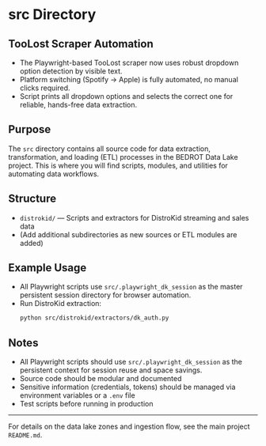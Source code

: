 # src Directory

## TooLost Scraper Automation
- The Playwright-based TooLost scraper now uses robust dropdown option detection by visible text.
- Platform switching (Spotify → Apple) is fully automated, no manual clicks required.
- Script prints all dropdown options and selects the correct one for reliable, hands-free data extraction.

## Purpose
The `src` directory contains all source code for data extraction, transformation, and loading (ETL) processes in the BEDROT Data Lake project. This is where you will find scripts, modules, and utilities for automating data workflows.

## Structure
- `distrokid/` — Scripts and extractors for DistroKid streaming and sales data
- (Add additional subdirectories as new sources or ETL modules are added)

## Example Usage
- All Playwright scripts use `src/.playwright_dk_session` as the master persistent session directory for browser automation.
- Run DistroKid extraction:
  ```bash
  python src/distrokid/extractors/dk_auth.py
  ```

## Notes
- All Playwright scripts should use `src/.playwright_dk_session` as the persistent context for session reuse and space savings.
- Source code should be modular and documented
- Sensitive information (credentials, tokens) should be managed via environment variables or a `.env` file
- Test scripts before running in production

---
For details on the data lake zones and ingestion flow, see the main project `README.md`.
